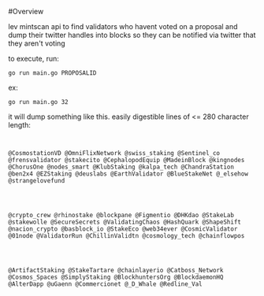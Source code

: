 #Overview

lev mintscan api to find validators who havent voted on a proposal and dump their twitter handles into blocks so they can be notified via twitter that they aren't voting

to execute, run:

```
go run main.go PROPOSALID
```

ex:

```
go run main.go 32
```

it will dump something like this. easily digestible lines of <= 280 character length:

```


@CosmostationVD @OmniFlixNetwork @swiss_staking @Sentinel_co @frensvalidator @stakecito @CephalopodEquip @MadeinBlock @kingnodes @ChorusOne @nodes_smart @KlubStaking @kalpa_tech @ChandraStation @ben2x4 @EZStaking @deuslabs @EarthValidator @BlueStakeNet @_elsehow @strangelovefund




@crypto_crew @rhinostake @blockpane @Figmentio @DHKdao @StakeLab @stakewolle @SecureSecrets @ValidatingChaos @HashQuark @ShapeShift @nacion_crypto @basblock_io @StakeEco @web34ever @CosmicValidator @01node @ValidatorRun @ChillinValidtn @cosmology_tech @chainflowpos




@ArtifactStaking @StakeTartare @chainlayerio @Catboss_Network @Cosmos_Spaces @SimplyStaking @BlockhuntersOrg @BlockdaemonHQ @AlterDapp @uGaenn @Commercionet @_D_Whale @Redline_Val


```
